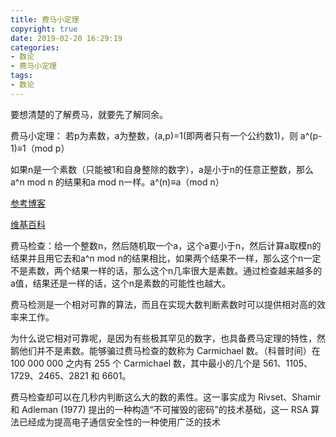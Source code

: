```yaml
---
title: 费马小定理
copyright: true
date: 2019-02-20 16:29:19
categories:
- 数论
- 费马小定理
tags:
- 数论
---
```

要想清楚的了解费马，就要先了解同余。

费马小定理：
若p为素数，a为整数，(a,p)=1(即两者只有一个公约数1)，则 a^(p-1)≡1（mod p）

如果n是一个素数（只能被1和自身整除的数字），a是小于n的任意正整数，那么a^n mod n 的结果和a mod n一样。a^(n)≡a（mod n）




<!--more-->

[参考博客](http://www.nowamagic.net/librarys/veda/detail/2329)

[维基百科](https://zh.wikipedia.org/wiki/%E8%B4%B9%E9%A9%AC%E5%B0%8F%E5%AE%9A%E7%90%86)



费马检查：给一个整数n，然后随机取一个a，这个a要小于n，然后计算a取模n的结果并且用它去和a^n mod n的结果相比，如果两个结果不一样，那么这个n一定不是素数，两个结果一样的话，那么这个n几率很大是素数。通过检查越来越多的a值，结果还是一样的话，这个n是素数的可能性也越大。

费马检测是一个相对可靠的算法，而且在实现大数判断素数时可以提供相对高的效率来工作。

为什么说它相对可靠呢，是因为有些极其罕见的数字，也具备费马定理的特性，然鹅他们并不是素数。能够骗过费马检查的数称为 Carmichael 数。（科普时间）在 100 000 000 之内有 255 个 Carmichael 数，其中最小的几个是 561、1105、1729、2465、2821 和 6601。

费马检查却可以在几秒内判断这么大的数的素性。这一事实成为 Rivset、Shamir 和 Adleman (1977) 提出的一种构造“不可摧毁的密码”的技术基础，这一 RSA 算法已经成为提高电子通信安全性的一种使用广泛的技术
